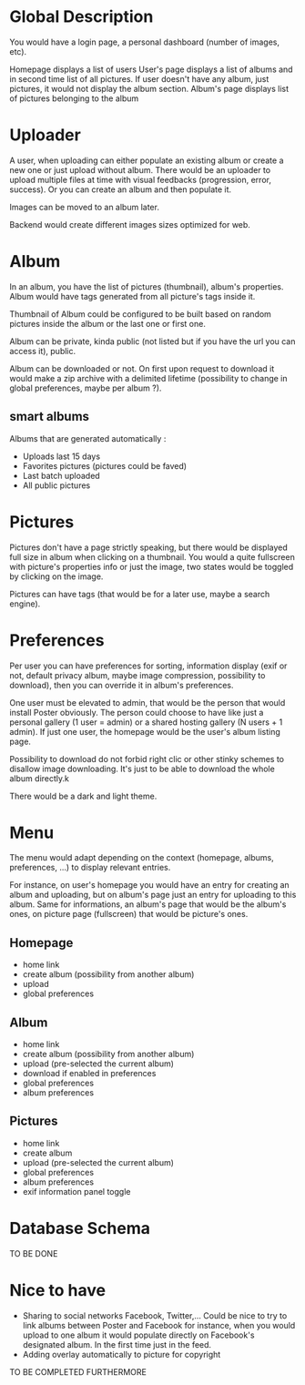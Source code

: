# Global Description

You would have a login page, a personal dashboard (number of images, etc).

Homepage displays a list of users
User's page displays a list of albums and in second time list of all pictures.
If user doesn't have any album, just pictures, it would not display the album section.
Album's page displays list of pictures belonging to the album

# Uploader

A user, when uploading can either populate an existing album or create a new one or just upload without album.
There would be an uploader to upload multiple files at time with visual feedbacks (progression, error, success).
Or you can create an album and then populate it.

Images can be moved to an album later.

Backend would create different images sizes optimized for web.

# Album

In an album, you have the list of pictures (thumbnail), album's properties. Album would have tags generated from all picture's tags inside it.

Thumbnail of Album could be configured to be built based on random pictures inside the album or the last one or first one.

Album can be private, kinda public (not listed but if you have the url you can access it), public.

Album can be downloaded or not. On first upon request to download it would make a zip archive with a delimited lifetime (possibility to change in global preferences, maybe per album ?).

## smart albums

Albums that are generated automatically :
- Uploads last 15 days
- Favorites pictures (pictures could be faved)
- Last batch uploaded
- All public pictures

# Pictures

Pictures don't have a page strictly speaking, but there would be displayed full size in album when clicking on a thumbnail. You would a quite fullscreen with picture's properties info or just the image, two states would be toggled by clicking on the image.

Pictures can have tags (that would be for a later use, maybe a search engine).

# Preferences

Per user you can have preferences for sorting, information display (exif or not, default privacy album, maybe image compression, possibility to download), then you can override it in album's preferences.

One user must be elevated to admin, that would be the person that would install Poster obviously. The person could choose to have like just a personal gallery (1 user = admin) or a shared hosting gallery (N users + 1 admin).
If just one user, the homepage would be the user's album listing page.

Possibility to download do not forbid right clic or other stinky schemes to disallow image downloading. It's just to be able to download the whole album directly.k

There would be a dark and light theme.

# Menu

The menu would adapt depending on the context (homepage, albums, preferences, ...) to display relevant entries.

For instance, on user's homepage you would have an entry for creating an album and uploading, but on album's page just an entry for uploading to this album. Same for informations, an album's page that would be the album's ones, on picture page (fullscreen) that would be picture's ones.

## Homepage
- home link
- create album (possibility from another album)
- upload
- global preferences

## Album
- home link
- create album (possibility from another album)
- upload (pre-selected the current album)
- download if enabled in preferences
- global preferences
- album preferences

## Pictures
- home link
- create album
- upload (pre-selected the current album)
- global preferences
- album preferences
- exif information panel toggle

# Database Schema

TO BE DONE

# Nice to have

- Sharing to social networks Facebook, Twitter,...
Could be nice to try to link albums between Poster and Facebook for instance, when you would upload to one album it would populate directly on Facebook's designated album. In the first time just in the feed.
- Adding overlay automatically to picture for copyright

TO BE COMPLETED FURTHERMORE
